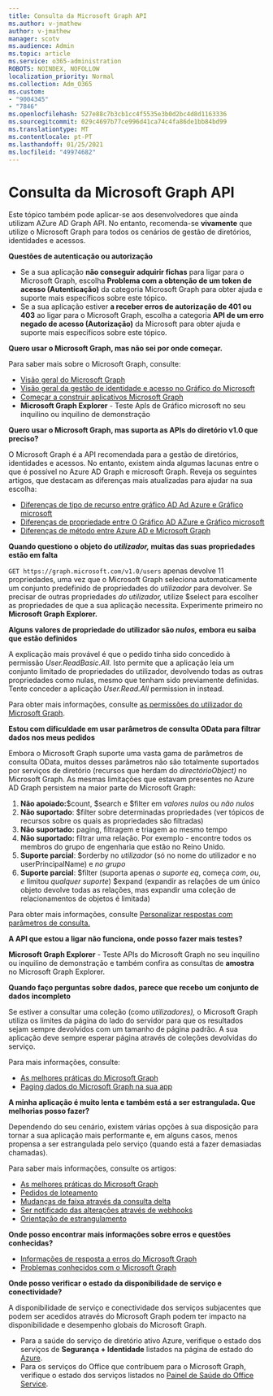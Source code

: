 ```yaml
---
title: Consulta da Microsoft Graph API
ms.author: v-jmathew
author: v-jmathew
manager: scotv
ms.audience: Admin
ms.topic: article
ms.service: o365-administration
ROBOTS: NOINDEX, NOFOLLOW
localization_priority: Normal
ms.collection: Adm_O365
ms.custom:
- "9004345"
- "7846"
ms.openlocfilehash: 527e88c7b3cb1cc4f5535e3b0d2bc4d8d1163336
ms.sourcegitcommit: 029c4697b77ce996d41ca74c4fa86de1bb84bd99
ms.translationtype: MT
ms.contentlocale: pt-PT
ms.lasthandoff: 01/25/2021
ms.locfileid: "49974682"
---
```

# <a name="querying-the-microsoft-graph-api"></a>Consulta da Microsoft Graph API

Este tópico também pode aplicar-se aos desenvolvedores que ainda utilizam AZure AD Graph API. No entanto, recomenda-se **vivamente** que utilize o Microsoft Graph para todos os cenários de gestão de diretórios, identidades e acessos.

**Questões de autenticação ou autorização**

- Se a sua aplicação **não conseguir adquirir fichas** para ligar para o Microsoft Graph, escolha **Problema com a obtenção de um token de acesso (Autenticação)** da categoria Microsoft Graph para obter ajuda e suporte mais específicos sobre este tópico.
- Se a sua aplicação estiver **a receber erros de autorização de 401 ou 403** ao ligar para o Microsoft Graph, escolha a categoria **API de um erro negado de acesso (Autorização)** da Microsoft para obter ajuda e suporte mais específicos sobre este tópico.

**Quero usar o Microsoft Graph, mas não sei por onde começar.**

Para saber mais sobre o Microsoft Graph, consulte:

- [Visão geral do Microsoft Graph](https://docs.microsoft.com/graph/overview)
- [Visão geral da gestão de identidade e acesso no Gráfico do Microsoft](https://docs.microsoft.com/graph/azuread-identity-access-management-concept-overview)
- [Começar a construir aplicativos Microsoft Graph](https://docs.microsoft.com/graph/)
- **Microsoft Graph Explorer** - Teste ApIs de Gráfico microsoft no seu inquilino ou inquilino de demonstração

**Quero usar o Microsoft Graph, mas suporta as APIs do diretório v1.0 que preciso?**

O Microsoft Graph é a API recomendada para a gestão de diretórios, identidades e acessos. No entanto, existem ainda algumas lacunas entre o que é possível no Azure AD Graph e microsoft Graph. Reveja os seguintes artigos, que destacam as diferenças mais atualizadas para ajudar na sua escolha:

- [Diferenças de tipo de recurso entre gráfico AD Ad Azure e Gráfico microsoft](https://docs.microsoft.com/graph/migrate-azure-ad-graph-resource-differences)
- [Diferenças de propriedade entre O Gráfico AD AZure e Gráfico microsoft](https://docs.microsoft.com/graph/migrate-azure-ad-graph-property-differences)
- [Diferenças de método entre Azure AD e Microsoft Graph](https://docs.microsoft.com/graph/migrate-azure-ad-graph-method-differences)

**Quando questiono o objeto do *utilizador,* muitas das suas propriedades estão em falta**

`GET https://graph.microsoft.com/v1.0/users` apenas devolve 11 propriedades, uma vez que o Microsoft Graph seleciona automaticamente um conjunto predefinido de propriedades do *utilizador* para devolver. Se precisar de outras propriedades *do utilizador,* utilize $select para escolher as propriedades de que a sua aplicação necessita. Experimente primeiro no **Microsoft Graph Explorer.**

**Alguns valores de propriedade do utilizador são *nulos,* embora eu saiba que estão definidos**

A explicação mais provável é que o pedido tinha sido concedido à permissão *User.ReadBasic.All.* Isto permite que a aplicação leia um conjunto limitado de propriedades do utilizador, devolvendo todas as outras propriedades como nulas, mesmo que tenham sido previamente definidas. Tente conceder a aplicação *User.Read.All* permission in instead.

Para obter mais informações, consulte [as permissões do utilizador do Microsoft Graph](https://docs.microsoft.com/graph/permissions-reference#user-permissions).

**Estou com dificuldade em usar parâmetros de consulta OData para filtrar dados nos meus pedidos**

Embora o Microsoft Graph suporte uma vasta gama de parâmetros de consulta OData, muitos desses parâmetros não são totalmente suportados por serviços de diretório (recursos que herdam do *directórioObject)* no Microsoft Graph. As mesmas limitações que estavam presentes no Azure AD Graph persistem na maior parte do Microsoft Graph:

1. **Não apoiado:**$count, $search e $filter em *valores nulos* ou *não nulos*
2. **Não suportado**: $filter sobre determinadas propriedades (ver tópicos de recursos sobre os quais as propriedades são filtradas)
3. **Não suportado:** paging, filtragem e triagem ao mesmo tempo
4. **Não suportado:** filtrar uma relação. Por exemplo - encontre todos os membros do grupo de engenharia que estão no Reino Unido.
5. **Suporte parcial**: $orderby no *utilizador* (só no nome do utilizador e no userPrincipalName) e *no grupo*
6. **Suporte parcial**: $filter (suporta apenas *o suporte eq*, começa *com*, *ou*, *e* limitou *qualquer suporte*) $expand (expandir as relações de um único objeto devolve todas as relações, mas expandir uma coleção de relacionamentos de objetos é limitada)

Para obter mais informações, consulte [Personalizar respostas com parâmetros de consulta.](https://docs.microsoft.com/graph/query-parameters)

**A API que estou a ligar não funciona, onde posso fazer mais testes?**

**Microsoft Graph Explorer** - Teste APIs do Microsoft Graph no seu inquilino ou inquilino de demonstração e também confira as consultas de **amostra** no Microsoft Graph Explorer.

**Quando faço perguntas sobre dados, parece que recebo um conjunto de dados incompleto**

Se estiver a consultar uma coleção (como *utilizadores),* o Microsoft Graph utiliza os limites da página do lado do servidor para que os resultados sejam sempre devolvidos com um tamanho de página padrão. A sua aplicação deve sempre esperar página através de coleções devolvidas do serviço.

Para mais informações, consulte:

- [As melhores práticas do Microsoft Graph](https://docs.microsoft.com/graph/best-practices-concept)
- [Paging dados do Microsoft Graph na sua app](https://docs.microsoft.com/graph/paging)

**A minha aplicação é muito lenta e também está a ser estrangulada. Que melhorias posso fazer?**

Dependendo do seu cenário, existem várias opções à sua disposição para tornar a sua aplicação mais performante e, em alguns casos, menos propensa a ser estrangulada pelo serviço (quando está a fazer demasiadas chamadas).

Para saber mais informações, consulte os artigos:

- [As melhores práticas do Microsoft Graph](https://docs.microsoft.com/graph/best-practices-concept)
- [Pedidos de loteamento](https://docs.microsoft.com/graph/json-batching)
- [Mudanças de faixa através da consulta delta](https://docs.microsoft.com/graph/delta-query-overview)
- [Ser notificado das alterações através de webhooks](https://docs.microsoft.com/graph/webhooks)
- [Orientação de estrangulamento](https://docs.microsoft.com/graph/throttling)

**Onde posso encontrar mais informações sobre erros e questões conhecidas?**

- [Informações de resposta a erros do Microsoft Graph](https://docs.microsoft.com/graph/errors)
- [Problemas conhecidos com o Microsoft Graph](https://docs.microsoft.com/graph/known-issues)

**Onde posso verificar o estado da disponibilidade de serviço e conectividade?**

A disponibilidade de serviço e conectividade dos serviços subjacentes que podem ser acedidos através do Microsoft Graph podem ter impacto na disponibilidade e desempenho globais do Microsoft Graph.

- Para a saúde do serviço de diretório ativo Azure, verifique o estado dos serviços de **Segurança + Identidade** listados na página de estado do [Azure](https://azure.microsoft.com/status/).
- Para os serviços do Office que contribuem para o Microsoft Graph, verifique o estado dos serviços listados no [Painel de Saúde do Office Service](https://portal.office.com/adminportal/home#/servicehealth).
